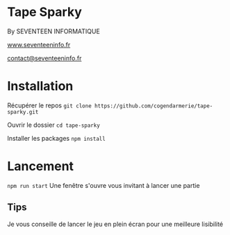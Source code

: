 # Tape Sparky
By SEVENTEEN INFORMATIQUE

www.seventeeninfo.fr

contact@seventeeninfo.fr

# Installation

Récupérer le repos `git clone https://github.com/cogendarmerie/tape-sparky.git`

Ouvrir le dossier `cd tape-sparky`

Installer les packages `npm install`

# Lancement

`npm run start` Une fenêtre s'ouvre vous invitant à lancer une partie

## Tips

Je vous conseille de lancer le jeu en plein écran pour une meilleure lisibilité
